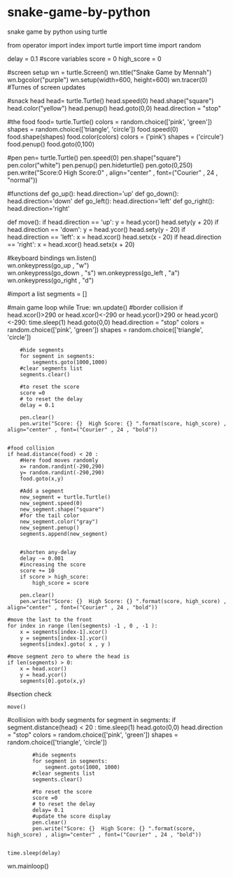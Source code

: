 # snake-game-by-python
snake game by python using turtle

from operator import index
import turtle
import time
import random

delay = 0.1
#score variables
score = 0 
high_score = 0 

#screen setup
wn = turtle.Screen()
wn.title("Snake Game by Mennah")
wn.bgcolor("purple")
wn.setup(width=600, height=600) 
wn.tracer(0)  #Turnes of screen updates 

#snack head 
head= turtle.Turtle()
head.speed(0)
head.shape("square")
head.color("yellow")
head.penup()
head.goto(0,0)
head.direction = "stop"

#the food
food= turtle.Turtle()
colors = random.choice(['pink', 'green'])
shapes = random.choice(['triangle', 'circle'])
food.speed(0)
food.shape(shapes)
food.color(colors)
colors = ('pink')
shapes = ('circule')
food.penup()
food.goto(0,100)

#pen
pen= turtle.Turtle()
pen.speed(0)
pen.shape("square")
pen.color("white")
pen.penup()
pen.hideturtle()
pen.goto(0,250)
pen.write("Score:0  High Score:0" , align="center" , font=("Courier" , 24 , "normal"))

#functions
def go_up():
    head.direction='up'
def go_down():
    head.direction='down'
def go_left():
    head.direction='left'
def go_right():
    head.direction='right'

def move():
    if head.direction == 'up':
        y = head.ycor()
        head.sety(y + 20)
    if head.direction == 'down':
        y = head.ycor()
        head.sety(y - 20)
    if head.direction == 'left':
        x = head.xcor()
        head.setx(x - 20)
    if head.direction == 'right':
        x = head.xcor()
        head.setx(x + 20)

#keyboard bindings
wn.listen()   
wn.onkeypress(go_up , "w")    
wn.onkeypress(go_down , "s") 
wn.onkeypress(go_left , "a") 
wn.onkeypress(go_right , "d") 

#import a list
segments = []

#main game loop
while True:
    wn.update()
    #border collision
    if head.xcor()>290 or head.xcor()<-290 or head.ycor()>290 or head.ycor()<-290:
        time.sleep(1)
        head.goto(0,0)
        head.direction = "stop"
        colors = random.choice(['pink', 'green'])
        shapes = random.choice(['triangle', 'circle'])
    
        #hide segments
        for segment in segments:
            segments.goto(1000,1000)
        #clear segments list
        segments.clear() 

        #to reset the score
        score =0   
        # to reset the delay
        delay = 0.1 

        pen.clear()   
        pen.write("Score: {}  High Score: {} ".format(score, high_score) , align="center" , font=("Courier" , 24 , "bold"))


    #food collision    
    if head.distance(food) < 20 : 
        #Here food moves randomly 
        x= random.randint(-290,290)
        y= random.randint(-290,290)
        food.goto(x,y)

        #Add a segment
        new_segment = turtle.Turtle()
        new_segment.speed(0)
        new_segment.shape("square")
        #for the tail color
        new_segment.color("gray")  
        new_segment.penup()
        segments.append(new_segment)


        #shorten any-delay
        delay -= 0.001
        #increasing the score
        score += 10
        if score > high_score:
            high_score = score

        pen.clear()   
        pen.write("Score: {}  High Score: {} ".format(score, high_score) , align="center" , font=("Courier" , 24 , "bold"))    

    #move the last to the front
    for index in range (len(segments) -1 , 0 , -1 ):
        x = segments[index-1].xcor()
        y = segments[index-1].ycor()
        segments[index].goto( x , y )

    #move segment zero to where the head is 
    if len(segments) > 0:
        x = head.xcor()
        y = head.ycor()
        segments[0].goto(x,y) 

#section check

    move()

#collision with body segments
    for segment in segments:
        if segment.distance(head) < 20 :
            time.sleep(1)
            head.goto(0,0)
            head.direction = "stop"
            colors = random.choice(['pink', 'green'])
            shapes = random.choice(['triangle', 'circle'])

            #hide segments
            for segment in segments:
                segment.goto(1000, 1000)
            #clear segments list
            segments.clear()

            #to reset the score
            score =0   
            # to reset the delay
            delay= 0.1
            #update the score display
            pen.clear()   
            pen.write("Score: {}  High Score: {} ".format(score, high_score) , align="center" , font=("Courier" , 24 , "bold"))


    time.sleep(delay)


wn.mainloop()

